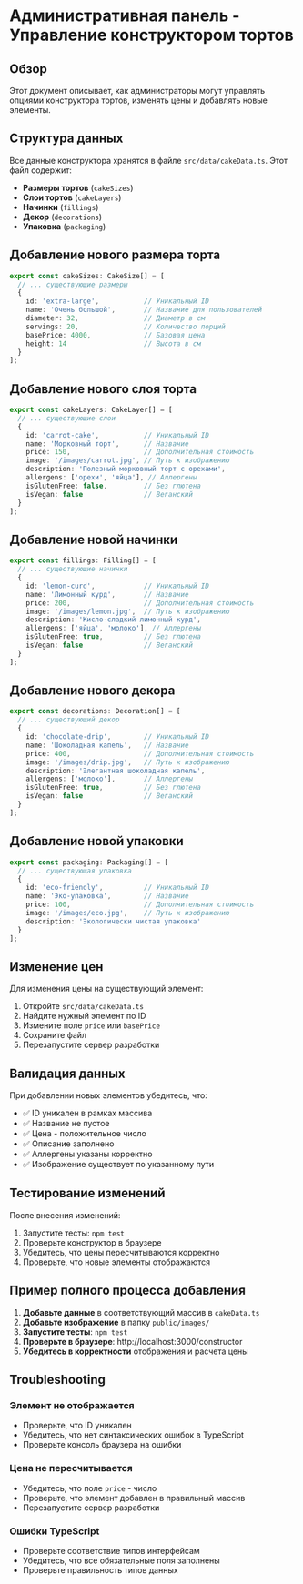 # Административная панель - Управление конструктором тортов

## Обзор

Этот документ описывает, как администраторы могут управлять опциями конструктора тортов, изменять цены и добавлять новые элементы.

## Структура данных

Все данные конструктора хранятся в файле `src/data/cakeData.ts`. Этот файл содержит:

- **Размеры тортов** (`cakeSizes`)
- **Слои тортов** (`cakeLayers`) 
- **Начинки** (`fillings`)
- **Декор** (`decorations`)
- **Упаковка** (`packaging`)

## Добавление нового размера торта

```typescript
export const cakeSizes: CakeSize[] = [
  // ... существующие размеры
  {
    id: 'extra-large',           // Уникальный ID
    name: 'Очень большой',       // Название для пользователей
    diameter: 32,                // Диаметр в см
    servings: 20,                // Количество порций
    basePrice: 4000,             // Базовая цена
    height: 14                   // Высота в см
  }
];
```

## Добавление нового слоя торта

```typescript
export const cakeLayers: CakeLayer[] = [
  // ... существующие слои
  {
    id: 'carrot-cake',           // Уникальный ID
    name: 'Морковный торт',      // Название
    price: 150,                  // Дополнительная стоимость
    image: '/images/carrot.jpg', // Путь к изображению
    description: 'Полезный морковный торт с орехами',
    allergens: ['орехи', 'яйца'], // Аллергены
    isGlutenFree: false,         // Без глютена
    isVegan: false               // Веганский
  }
];
```

## Добавление новой начинки

```typescript
export const fillings: Filling[] = [
  // ... существующие начинки
  {
    id: 'lemon-curd',            // Уникальный ID
    name: 'Лимонный курд',       // Название
    price: 200,                  // Дополнительная стоимость
    image: '/images/lemon.jpg',  // Путь к изображению
    description: 'Кисло-сладкий лимонный курд',
    allergens: ['яйца', 'молоко'], // Аллергены
    isGlutenFree: true,          // Без глютена
    isVegan: false               // Веганский
  }
];
```

## Добавление нового декора

```typescript
export const decorations: Decoration[] = [
  // ... существующий декор
  {
    id: 'chocolate-drip',        // Уникальный ID
    name: 'Шоколадная капель',   // Название
    price: 400,                  // Дополнительная стоимость
    image: '/images/drip.jpg',   // Путь к изображению
    description: 'Элегантная шоколадная капель',
    allergens: ['молоко'],       // Аллергены
    isGlutenFree: true,          // Без глютена
    isVegan: false               // Веганский
  }
];
```

## Добавление новой упаковки

```typescript
export const packaging: Packaging[] = [
  // ... существующая упаковка
  {
    id: 'eco-friendly',          // Уникальный ID
    name: 'Эко-упаковка',        // Название
    price: 100,                  // Дополнительная стоимость
    image: '/images/eco.jpg',    // Путь к изображению
    description: 'Экологически чистая упаковка'
  }
];
```

## Изменение цен

Для изменения цены на существующий элемент:

1. Откройте `src/data/cakeData.ts`
2. Найдите нужный элемент по ID
3. Измените поле `price` или `basePrice`
4. Сохраните файл
5. Перезапустите сервер разработки

## Валидация данных

При добавлении новых элементов убедитесь, что:

- ✅ ID уникален в рамках массива
- ✅ Название не пустое
- ✅ Цена - положительное число
- ✅ Описание заполнено
- ✅ Аллергены указаны корректно
- ✅ Изображение существует по указанному пути

## Тестирование изменений

После внесения изменений:

1. Запустите тесты: `npm test`
2. Проверьте конструктор в браузере
3. Убедитесь, что цены пересчитываются корректно
4. Проверьте, что новые элементы отображаются

## Пример полного процесса добавления

1. **Добавьте данные** в соответствующий массив в `cakeData.ts`
2. **Добавьте изображение** в папку `public/images/`
3. **Запустите тесты**: `npm test`
4. **Проверьте в браузере**: http://localhost:3000/constructor
5. **Убедитесь в корректности** отображения и расчета цены

## Troubleshooting

### Элемент не отображается
- Проверьте, что ID уникален
- Убедитесь, что нет синтаксических ошибок в TypeScript
- Проверьте консоль браузера на ошибки

### Цена не пересчитывается
- Убедитесь, что поле `price` - число
- Проверьте, что элемент добавлен в правильный массив
- Перезапустите сервер разработки

### Ошибки TypeScript
- Проверьте соответствие типов интерфейсам
- Убедитесь, что все обязательные поля заполнены
- Проверьте правильность типов данных
